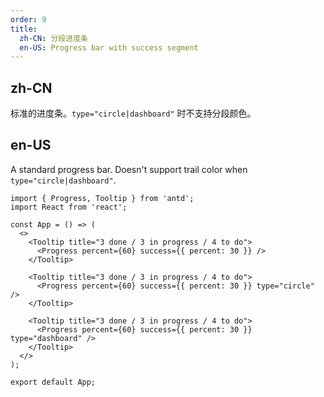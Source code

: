 ```yaml
---
order: 9
title:
  zh-CN: 分段进度条
  en-US: Progress bar with success segment
---
```


## zh-CN

标准的进度条。`type="circle|dashboard"` 时不支持分段颜色。

## en-US

A standard progress bar. Doesn't support trail color when `type="circle|dashboard"`.

```tsx
import { Progress, Tooltip } from 'antd';
import React from 'react';

const App = () => (
  <>
    <Tooltip title="3 done / 3 in progress / 4 to do">
      <Progress percent={60} success={{ percent: 30 }} />
    </Tooltip>

    <Tooltip title="3 done / 3 in progress / 4 to do">
      <Progress percent={60} success={{ percent: 30 }} type="circle" />
    </Tooltip>

    <Tooltip title="3 done / 3 in progress / 4 to do">
      <Progress percent={60} success={{ percent: 30 }} type="dashboard" />
    </Tooltip>
  </>
);

export default App;
```
